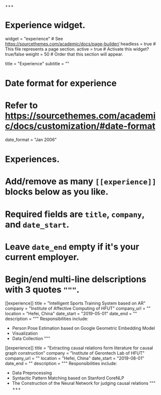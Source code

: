 +++
# Experience widget.
widget = "experience"  # See https://sourcethemes.com/academic/docs/page-builder/
headless = true  # This file represents a page section.
active = true  # Activate this widget? true/false
weight = 50  # Order that this section will appear.

title = "Experience"
subtitle = ""

# Date format for experience
#   Refer to https://sourcethemes.com/academic/docs/customization/#date-format
date_format = "Jan 2006"

# Experiences.
#   Add/remove as many `[[experience]]` blocks below as you like.
#   Required fields are `title`, `company`, and `date_start`.
#   Leave `date_end` empty if it's your current employer.
#   Begin/end multi-line deIscriptions with 3 quotes `"""`.
[[experience]]
  title = "Intelligent Sports Training System based on AR"
  company = "Institute of Affective Computing of HFUT"
  company_url = ""
  location = "Hefei, China"
  date_start = "2019-05-01"
  date_end = ""
  description = """
  Responsibilities include:
  
  
  * Person Pose Estimation based on Google Geometric Embedding Model
  * Visualization
  * Data Collection
  """

[[experience]]
  title = "Extracting causal relations form literature for causal graph construction"
  company = "Institute of Gerontech Lab of HFUT"
  company_url = ""
  location = "Hefei, China"
  date_start = "2019-08-01"
  date_end = ""
  description = """
  Responsibilities include:
  
  
  * Data Preprocessing
  * Syntactic Pattern Matching based on Stanford CoreNLP
  * The Construction of the Neural Network for judging causal relations
  """
+++
